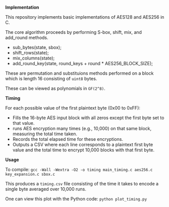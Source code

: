 **Implementation**

This repository implements basic implementations of AES128 and AES256 in C. 

The core algorithm proceeds by performing S-box, shift, mix, and add_round methods. 

- sub_bytes(state, sbox);
- shift_rows(state);
- mix_columns(state);
- add_round_key(state, round_keys + round * AES256_BLOCK_SIZE);

These are permutation and substituions methods performed on a block which is length 16 consisting of `uint8` bytes.

These can be viewed as polynomials in `GF(2^8)`.

**Timing**

For each possible value of the first plaintext byte (0x00 to 0xFF):
- Fills the 16-byte AES input block with all zeros except the first byte set to that value.
- runs AES encryption many times (e.g., 10,000) on that same block, measuring the total time taken.
- Records the total elapsed time for these encryptions.
- Outputs a CSV where each line corresponds to a plaintext first byte value and the total time to encrypt 10,000 blocks with that first byte.

**Usage**

To compile: `gcc -Wall -Wextra -O2 -o timing main_timing.c aes256.c key_expansion.c sbox.c`

This produces a `timing.csv` file consisting of the time it takes to encode a single byte averaged over 10,000 runs. 

One can view this plot with the Python code: `python plot_timing.py`
